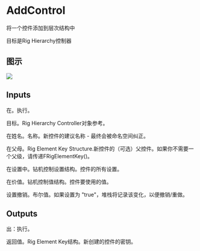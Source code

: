 # AddControl

将一个控件添加到层次结构中

目标是Rig Hierarchy控制器

## 图示

![]($-20221218-21202941.png)

## Inputs

在。执行。

目标。Rig Hierarchy Controller对象参考。

在姓名。名称。新控件的建议名称 - 最终会被命名空间纠正。

在父母。Rig Element Key Structure.新控件的（可选）父控件。如果你不需要一个父级，请传递FRigElementKey()。

在设置中。钻机控制设置结构。控件的所有设置。

在价值。钻机控制值结构。控件要使用的值。

设置撤销。布尔值。如果设置为 "true"，堆栈将记录该变化，以便撤销/重做。  

## Outputs

出：执行。

返回值。Rig Element Key结构。新创建的控件的密钥。
